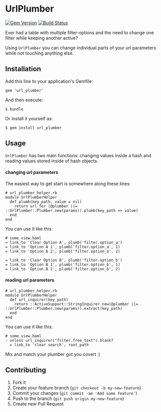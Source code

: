 # UrlPlumber

[![Gem Version](https://badge.fury.io/rb/url_plumber.png)](http://badge.fury.io/rb/url_plumber)
[![Build Status](https://travis-ci.org/nicolai86/url_plumber.png)](https://travis-ci.org/nicolai86/url_plumber)

Ever had a table with multiple filter-options and the need to change one filter while keeping another active?

Using `UrlPlumber` you can change individual parts of your url parameters while not touching anything else.

## Installation

Add this line to your application's Gemfile:

    gem 'url_plumber'

And then execute:

    $ bundle

Or install it yourself as:

    $ gem install url_plumber

## Usage

`UrlPlumber` has two main functions: changing values inside a hash and reading values stored inside of hash objects.

#### changing url parameters

The easiest way to get start is somewhere along these lines:

```
# url_plumber_helper.rb
module UrlPlumberHelper
  def plumb(key_path, value = nil)
    return url_for (@plumber ||= ::UrlPlumber::Plumber.new(params)).plumb(key_path => value)
  end
end
```

You can use it like this:

```
# some_view.haml
= link_to 'Clear Option A', plumb('filter.option_a')
= link_to 'Option A 1', plumb('filter.option_a', 1)
= link_to 'Option A 2', plumb('filter.option_a', 2)

= link_to 'Clear Option B', plumb('filter.option_b')
= link_to 'Option B 1', plumb('filter.option_b', 1)
= link_to 'Option B 2', plumb('filter.option_b', 2)
```

#### reading url parameters

```
# url_plumber_helper.rb
module UrlPlumberHelper
  def url_inquirer(key_path)
    return ::ActiveSupport::StringInquirer.new(@plumber ||= ::UrlPlumber::Plumber.new(params)).extract(key_path)
  end
end
```

You can use it like this:

```
# some_view.haml
- unless url_inquirer("filter.free_text").blank?
  = link_to 'clear search', root_path
```

Mix and match your plumber got you covert :)

## Contributing

1. Fork it
2. Create your feature branch (`git checkout -b my-new-feature`)
3. Commit your changes (`git commit -am 'Add some feature'`)
4. Push to the branch (`git push origin my-new-feature`)
5. Create new Pull Request


